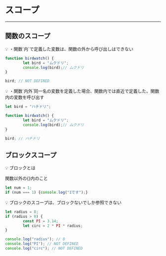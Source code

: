 # スコープ

---

## 関数のスコープ

<aside>
💡 ・関数`内`で定義した変数は、関数の外から呼び出しはできない

```jsx
function birdwatch() {
		let bird = "ムクドリ";
		console.log(bird);// ムクドリ
}

bird; // NOT DEFINED
```

</aside>

<aside>
💡 ・関数`内外`同一名の変数を定義した場合、関数内では直近で定義した、関数内の変数を呼び出す

```jsx
let bird = "ハチドリ";

function birdwatch() {
		let bird = "ムクドリ";
		console.log(bird);// ムクドリ
}

bird; // ハチドリ 
```

</aside>

## ブロックスコープ

<aside>
💡 ブロックとは

関数以外の{}内のこと

```jsx
let num = 1;
if (num === 1) {console.log("1です");}
```

</aside>

<aside>
💡 ブロックのスコープは、ブロックないでしか参照できない

```jsx
let radius = 8;
if (radius > 0) {
		const PI = 3.14;
		let circ = 2 * PI * radius;
}

console.log("radius"); // 8
console.log("PI"); // NOT DEFINED
console.log("circ"); // NOT DEFINED
```

</aside>
